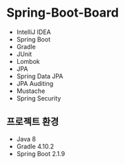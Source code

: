 # Spring-Boot-Board
* IntelliJ IDEA
* Spring Boot
* Gradle
* JUnit
* Lombok
* JPA
* Spring Data JPA
* JPA Auditing
* Mustache
* Spring Security

## 프로젝트 환경
* Java 8
* Gradle 4.10.2
* Spring Boot 2.1.9
